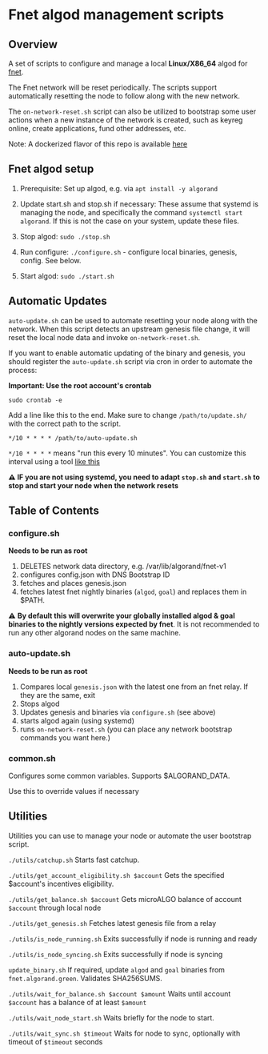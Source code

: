 # Fnet algod management scripts

## Overview 

A set of scripts to configure and manage a local **Linux/X86_64** algod for [fnet](https://fnet.algorand.green/).

The Fnet network will be reset periodically. The scripts support automatically resetting the node to follow along with the new network.

The `on-network-reset.sh` script can also be utilized to bootstrap some user actions when a new instance of the network is created, such as keyreg online, create applications, fund other addresses, etc.

Note: A dockerized flavor of this repo is available [here](https://github.com/algorandfoundation/fnet-algod-docker/)

## Fnet algod setup

1) Prerequisite: Set up algod, e.g. via `apt install -y algorand`

2) Update start.sh and stop.sh if necessary: These assume that systemd is managing the node, and specifically the command `systemctl start algorand`. If this is not the case on your system, update these files.

3) Stop algod: `sudo ./stop.sh`

4) Run configure: `./configure.sh` - configure local binaries, genesis, config. See below.

5) Start algod: `sudo ./start.sh`

## Automatic Updates

`auto-update.sh` can be used to automate resetting your node along with the network. When this script detects an upstream genesis file change, it will reset the local node data and invoke `on-network-reset.sh`.

If you want to enable automatic updating of the binary and genesis, you should register the `auto-update.sh` script via cron in order to automate the process:

**Important: Use the root account's crontab**

`sudo crontab -e`

Add a line like this to the end. Make sure to change `/path/to/update.sh/` with the correct path to the script.

```
*/10 * * * * /path/to/auto-update.sh
```

`*/10 * * * *` means "run this every 10 minutes". You can customize this interval using a tool [like this](https://crontab.guru)

**⚠️ IF you are not using systemd, you need to adapt `stop.sh` and `start.sh` to stop and start your node when the network resets**

## Table of Contents

### configure.sh

**Needs to be run as root**

1) DELETES network data directory, e.g. /var/lib/algorand/fnet-v1
2) configures config.json with DNS Bootstrap ID
3) fetches and places genesis.json
4) fetches latest fnet nightly binaries (`algod`, `goal`) and replaces them in $PATH.

⚠️  **By default this will overwrite your globally installed algod & goal binaries to the nightly versions expected by fnet**. It is not recommended to run any other algorand nodes on the same machine.

### auto-update.sh

**Needs to be run as root**

1) Compares local `genesis.json` with the latest one from an fnet relay. If they are the same, exit
2) Stops algod
3) Updates genesis and binaries via `configure.sh` (see above)
4) starts algod again (using systemd)
5) runs `on-network-reset.sh` (you can place any network bootstrap commands you want here.)

### common.sh

Configures some common variables. Supports $ALGORAND_DATA.

Use this to override values if necessary

## Utilities

Utilities you can use to manage your node or automate the user bootstrap script.

`./utils/catchup.sh` Starts fast catchup.

`./utils/get_account_eligibility.sh $account` Gets the specified $account's incentives eligibility.

`./utils/get_balance.sh $account` Gets microALGO balance of account `$account` through local node

`./utils/get_genesis.sh` Fetches latest genesis file from a relay

`./utils/is_node_running.sh` Exits successfully if node is running and ready

`./utils/is_node_syncing.sh` Exits successfully if node is syncing

`update_binary.sh` If required, update `algod` and `goal` binaries from `fnet.algorand.green`. Validates SHA256SUMS.

`./utils/wait_for_balance.sh $account $amount` Waits until account `$account` has a balance of at least `$amount`

`./utils/wait_node_start.sh` Waits briefly for the node to start.

`./utils/wait_sync.sh $timeout` Waits for node to sync, optionally with timeout of `$timeout` seconds
